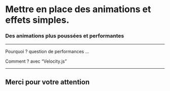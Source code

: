 <!-- footer: Copyright 2017 © Glenn ROLLAND – Reproduction interdite -->
<!-- page_number : true -->

<link rel="stylesheet" href="../../assets/style.css" />

# Mettre en place des animations et effets simples.

### Des animations plus poussées et performantes 

<!-- 09/08 Document -->

----

Pourquoi ?  question de performances ...

Comment ? avec “Velocity.js”

----

## Merci pour votre attention
